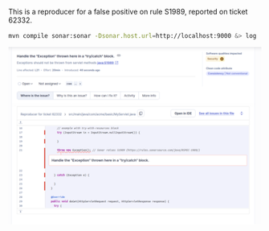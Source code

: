 This is a reproducer for a false positive on rule S1989, reported on ticket 62332.

```bash
mvn compile sonar:sonar -Dsonar.host.url=http://localhost:9000 &> log
```

![Issue on local SonarQube](/image.png)